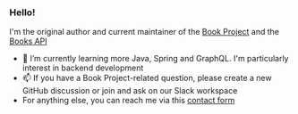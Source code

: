 ### Hello!

I'm the original author and current maintainer of the [Book Project](https://github.com/Project-Books/book-project) and the [Books API](https://github.com/Project-Books/books-api)

- 🌱 I’m currently learning more Java, Spring and GraphQL. I'm particularly interest in backend development
- 📫 If you have a Book Project-related question, please create a new GitHub discussion or join and ask on our Slack workspace
- For anything else, you can reach me via this [contact form](https://karan648584.typeform.com/to/nJWxDDeL)
